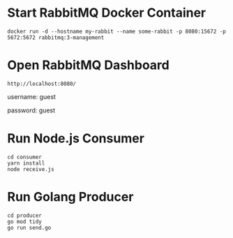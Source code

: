 # Start RabbitMQ Docker Container

```
docker run -d --hostname my-rabbit --name some-rabbit -p 8080:15672 -p 5672:5672 rabbitmq:3-management
```

# Open RabbitMQ Dashboard

```
http://localhost:8080/
```

username: guest

password: guest


# Run Node.js Consumer

```
cd consumer
yarn install
node receive.js
```

# Run Golang Producer

```
cd producer
go mod tidy
go run send.go
```